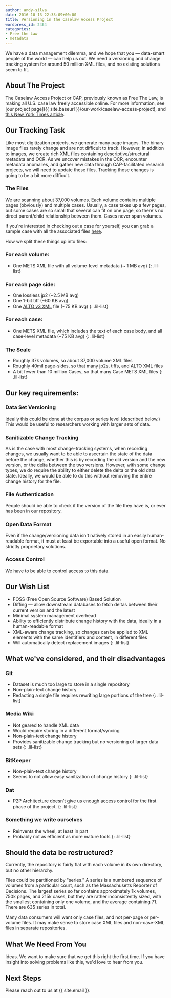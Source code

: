 ```yaml
---
author: andy-silva
date: 2016-10-13 22:33:09+00:00
title: Versioning in the Caselaw Access Project
wordpress_id: 2464
categories:
- Free the Law
- metadata
---
```


We have a data management dilemma, and we hope that you &mdash; data-smart people of the world &mdash; can help us out. We need a versioning and change tracking system for around 50 million XML files, and no existing solutions seem to fit.

## About The Project

The Caselaw Access Project or CAP, previously known as Free The Law, is making all U.S. case law freely accessible online. For more information, see  [our project page]({{ site.baseurl }}/our-work/caselaw-access-project), and [this New York Times article](http://www.nytimes.com/2015/10/29/us/harvard-law-library-sacrifices-a-trove-for-the-sake-of-a-free-database.html).

## Our Tracking Task

Like most digitization projects, we generate many page images. The binary image files rarely change and are not difficult to track. However, in addition to images, we create rich XML files containing descriptive/structural metadata and OCR. As we uncover mistakes in the OCR, encounter metadata anomalies, and gather new data through CAP-facilitated research projects, we will need to update these files. Tracking those changes is going to be a bit more difficult.

### The Files

We are scanning about 37,000 volumes. Each volume contains multiple pages (obviously) and multiple cases. Usually, a case takes up a few pages, but some cases are so small that several can fit on one page, so there's no direct parent/child relationship between them. Cases never span volumes.

If you're interested in checking out a case for yourself, you can grab a sample case with all the associated files [here](https://drive.google.com/file/d/0B0XytYvCOEw-YU41MWNyVEJfNlE/view?usp=sharing).

How we split these things up into files:

### For each volume:
  * One METS XML file with all volume-level metadata (~ 1 MB  avg)
  {: .lil-list}

### For each page side:
  * One lossless jp2 (~2.5 MB avg)
  * One 1-bit tiff (~60 KB avg)
  * One [ALTO v3 XML](https://en.wikipedia.org/wiki/ALTO_(XML)) file (~75 KB avg)
  {: .lil-list}

### For each case:
  * One METS XML file, which includes the text of each case body, and all case-level metadata (~75 KB avg)
  {: .lil-list}

### The Scale
  * Roughly 37k volumes, so about 37,000 volume XML files
  * Roughly 40mil page-sides, so that many jp2s, tiffs, and ALTO XML files
  * A bit fewer than 10 million Cases, so that many Case METS XML files
  {: .lil-list}

## Our key requirements:

### Data Set Versioning
Ideally this could be done at the corpus or series level (described below.) This would be useful to researchers working with larger sets of data.

### Sanitizable Change Tracking
As is the case with most change-tracking systems, when recording changes, we usually want to be able to ascertain the state of the data before the change, whether this is by recording the old version and the new version, or the delta between the two versions. However, with some change types, we do require the ability to either delete the delta or the old data state. Ideally, we would be able to do this without removing the entire change history for the file.

### File Authentication
People should be able to check if the version of the file they have is, or ever has been in our repository.

### Open Data Format
Even if the change/versioning data isn't natively stored in an easily human-readable format, it must at least be exportable into a useful open format. No strictly proprietary solutions.

### Access Control
We have to be able to control access to this data.

## Our Wish List
  * FOSS (Free Open Source Software) Based Solution
  * Diffing &mdash; allow downstream databases to fetch deltas between their current version and the latest
  * Minimal system management overhead
  * Ability to efficiently distribute change history with the data, ideally in a human-readable format
  * XML-aware change tracking, so changes can be applied to XML elements with the same identifiers and content, in different files
  * Will automatically detect replacement images
  {: .lil-list}

## What we've considered, and their disadvantages

### Git
  * Dataset is much too large to store in a single repository
  * Non-plain-text change history
  * Redacting a single file requires rewriting large portions of the tree
  {: .lil-list}

### Media Wiki
  * Not geared to handle XML data
  * Would require storing in a different format/syncing
  * Non-plain-text change history
  * Provides sanitizable change tracking but no versioning of larger data sets
  {: .lil-list}

### BitKeeper
  * Non-plain-text change history
  * Seems to not allow easy sanitization of change history
  {: .lil-list}

### Dat
  * P2P Architecture doesn't give us enough access control for the first phase of the project.
  {: .lil-list}

### Something we write ourselves
  * Reinvents the wheel, at least in part
  * Probably not as efficient as more mature tools
  {: .lil-list}

## Should the data be restructured?

Currently, the repository is fairly flat with each volume in its own directory, but no other hierarchy.

Files could be partitioned by "series." A series is a numbered sequence of volumes from a particular court, such as the Massachusetts Reporter of Decisions. The largest series so far contains approximately 1k volumes, 750k pages, and 215k cases, but they are rather inconsistently sized, with the smallest containing only one volume, and the average containing 71. There are 635 series in total.

Many data consumers will want only case files, and not per-page or per-volume files. It may make sense to store case XML files and non-case-XML files in separate repositories.

## What We Need From You

Ideas. We want to make sure that we get this right the first time. If you have insight into solving problems like this, we'd love to hear from you.

## Next Steps

Please reach out to us at {{ site.email }}.
